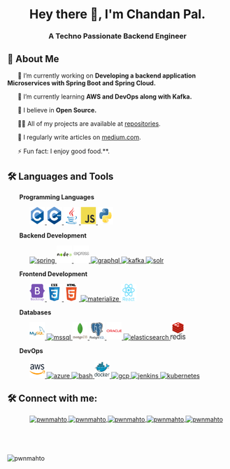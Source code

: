 
<h1 align="center">Hey there 👋, I'm Chandan Pal.</h1>
<h3 align="center">A Techno Passionate Backend Engineer</h3>

<h2 align="left">👨 About Me</h2>

&nbsp;&nbsp;&nbsp;&nbsp;&nbsp;&nbsp;🔭 I’m currently working on **Developing a backend application Microservices with Spring Boot and Spring Cloud.**


&nbsp;&nbsp;&nbsp;&nbsp;&nbsp;&nbsp;🌱 I’m currently learning **AWS and DevOps along with Kafka.**

&nbsp;&nbsp;&nbsp;&nbsp;&nbsp;&nbsp;🧡 I believe in **Open Source.**

&nbsp;&nbsp;&nbsp;&nbsp;&nbsp;&nbsp;👨‍💻 All of my projects are available at [repositories](https://github.com/pwnmahto?tab=repositories).

&nbsp;&nbsp;&nbsp;&nbsp;&nbsp;&nbsp;📝 I regularly write articles on [medium.com](https://medium.com/@techie_chandan).

&nbsp;&nbsp;&nbsp;&nbsp;&nbsp;&nbsp;⚡ Fun fact: I enjoy good food.**.

<h2 align="left">🛠 Languages and Tools</h2>

&nbsp;&nbsp;&nbsp;&nbsp;&nbsp;&nbsp; **Programming Languages**

<p align="left">&nbsp;&nbsp;&nbsp;&nbsp;&nbsp;&nbsp;&nbsp;&nbsp;&nbsp;&nbsp;&nbsp;&nbsp;
	<a href="https://www.cprogramming.com/" target="_blank" rel="noreferrer">
		<img src="https://raw.githubusercontent.com/devicons/devicon/master/icons/c/c-original.svg" alt="c" width="35" height="40"/> 
	</a>
	<a href="https://www.w3schools.com/cpp/" target="_blank" rel="noreferrer">
		<img src="https://raw.githubusercontent.com/devicons/devicon/master/icons/cplusplus/cplusplus-original.svg" alt="cplusplus" width="35" height="40"/>
	</a>
	<a href="https://www.java.com" target="_blank" rel="noreferrer">
		<img src="https://raw.githubusercontent.com/devicons/devicon/master/icons/java/java-original.svg" alt="java" width="35" height="40"/>
	</a>
	<a href="https://developer.mozilla.org/en-US/docs/Web/JavaScript" target="_blank" rel="noreferrer">
		<img src="https://raw.githubusercontent.com/devicons/devicon/master/icons/javascript/javascript-original.svg" alt="javascript" width="35" height="40"/>
	</a>
	<a href="https://www.python.org" target="_blank" rel="noreferrer">
		<img src="https://raw.githubusercontent.com/devicons/devicon/master/icons/python/python-original.svg" alt="python" width="35" height="40"/>
	</a>
</p>
</h2>

&nbsp;&nbsp;&nbsp;&nbsp;&nbsp;&nbsp; **Backend Development**

<div align="left">&nbsp;&nbsp;&nbsp;&nbsp;&nbsp;&nbsp;&nbsp;&nbsp;&nbsp;&nbsp;&nbsp;&nbsp;
	<a href="https://spring.io/" target="_blank" rel="noreferrer">
		<img src="https://www.vectorlogo.zone/logos/springio/springio-icon.svg" alt="spring" width="35" height="40"/> 
	</a>
	<a href="https://nodejs.org" target="_blank" rel="noreferrer"> 
		<img src="https://raw.githubusercontent.com/devicons/devicon/master/icons/nodejs/nodejs-original-wordmark.svg" alt="nodejs" width="35" height="40"/>
	</a>
	<a href="https://expressjs.com" target="_blank" rel="noreferrer">
		<img src="https://raw.githubusercontent.com/devicons/devicon/master/icons/express/express-original-wordmark.svg" alt="express" width="35" height="40"/>
	</a>
	<a href="https://graphql.org" target="_blank" rel="noreferrer">
		<img src="https://www.vectorlogo.zone/logos/graphql/graphql-icon.svg" alt="graphql" width="35" height="40"/> 
	</a>
	<a href="https://kafka.apache.org/" target="_blank" rel="noreferrer">
		<img src="https://www.vectorlogo.zone/logos/apache_kafka/apache_kafka-icon.svg" alt="kafka" width="35" height="40"/>
	</a>
	<a href="https://lucene.apache.org/solr/" target="_blank" rel="noreferrer"> 
		<img src="https://www.vectorlogo.zone/logos/apache_solr/apache_solr-icon.svg" alt="solr" width="35" height="40"/>
	</a>
</div>

&nbsp;&nbsp;&nbsp;&nbsp;&nbsp;&nbsp; **Frontend Development**

<div align="left">&nbsp;&nbsp;&nbsp;&nbsp;&nbsp;&nbsp;&nbsp;&nbsp;&nbsp;&nbsp;&nbsp;&nbsp;
	<a href="https://getbootstrap.com" target="_blank" rel="noreferrer">
		<img src="https://raw.githubusercontent.com/devicons/devicon/master/icons/bootstrap/bootstrap-plain-wordmark.svg" alt="bootstrap" width="35" height="40" />
	</a>
	<a href="https://www.w3schools.com/css/" target="_blank" rel="noreferrer">
		<img src="https://raw.githubusercontent.com/devicons/devicon/master/icons/css3/css3-original-wordmark.svg" alt="css3" width="35" height="40" />
	</a>
	<a href="https://www.w3.org/html/" target="_blank" rel="noreferrer">
		<img src="https://raw.githubusercontent.com/devicons/devicon/master/icons/html5/html5-original-wordmark.svg" alt="html5" width="35" height="40" /> 
	</a>
	<a href="https://materializecss.com/" target="_blank" rel="noreferrer">
		<img src="https://raw.githubusercontent.com/prplx/svg-logos/5585531d45d294869c4eaab4d7cf2e9c167710a9/svg/materialize.svg" alt="materialize" width="35" height="40" />
	</a>
	<a href="https://reactjs.org/" target="_blank" rel="noreferrer">
		<img src="https://raw.githubusercontent.com/devicons/devicon/master/icons/react/react-original-wordmark.svg" alt="react" width="35" height="40" />
	</a>
</div>

&nbsp;&nbsp;&nbsp;&nbsp;&nbsp;&nbsp; **Databases**

<p align="left">&nbsp;&nbsp;&nbsp;&nbsp;&nbsp;&nbsp;&nbsp;&nbsp;&nbsp;&nbsp;&nbsp;&nbsp;
	<a href="https://www.mysql.com/" target="_blank" rel="noreferrer">
		<img src="https://raw.githubusercontent.com/devicons/devicon/master/icons/mysql/mysql-original-wordmark.svg" alt="mysql" width="35" height="40" />
	</a>
	<a href="https://www.microsoft.com/en-us/sql-server" target="_blank" rel="noreferrer">
		<img src="https://www.svgrepo.com/show/303229/microsoft-sql-server-logo.svg" alt="mssql" width="35" height="40" />
	</a>
	<a href="https://www.mongodb.com/" target="_blank" rel="noreferrer">
		<img src="https://raw.githubusercontent.com/devicons/devicon/master/icons/mongodb/mongodb-original-wordmark.svg" alt="mongodb" width="35" height="40" />
	</a>
	<a href="https://www.postgresql.org" target="_blank" rel="noreferrer">
		<img src="https://raw.githubusercontent.com/devicons/devicon/master/icons/postgresql/postgresql-original-wordmark.svg" alt="postgresql" width="35" height="40" />
	</a>	
	<a href="https://www.oracle.com/" target="_blank" rel="noreferrer">
		<img src="https://raw.githubusercontent.com/devicons/devicon/master/icons/oracle/oracle-original.svg" alt="oracle" width="35" height="40" />
	</a>
	<a href="https://www.elastic.co" target="_blank" rel="noreferrer">
		<img src="https://www.vectorlogo.zone/logos/elastic/elastic-icon.svg" alt="elasticsearch" width="35" height="40" />
	</a>
	<a href="https://redis.io" target="_blank" rel="noreferrer">
		<img src="https://raw.githubusercontent.com/devicons/devicon/master/icons/redis/redis-original-wordmark.svg" alt="redis" width="35" height="40" />
	</a>
</p>

&nbsp;&nbsp;&nbsp;&nbsp;&nbsp;&nbsp; **DevOps**

<p align="left">&nbsp;&nbsp;&nbsp;&nbsp;&nbsp;&nbsp;&nbsp;&nbsp;&nbsp;&nbsp;&nbsp;&nbsp;
	<a href="https://aws.amazon.com" target="_blank" rel="noreferrer">
		<img src="https://raw.githubusercontent.com/devicons/devicon/master/icons/amazonwebservices/amazonwebservices-original-wordmark.svg" alt="aws" width="35" height="40" />
	</a>
	<a href="https://azure.microsoft.com/en-in/" target="_blank" rel="noreferrer">
		<img src="https://www.vectorlogo.zone/logos/microsoft_azure/microsoft_azure-icon.svg" alt="azure" width="35" height="40" />
	</a>
	<a href="https://www.gnu.org/software/bash/" target="_blank" rel="noreferrer">
		<img src="https://www.vectorlogo.zone/logos/gnu_bash/gnu_bash-icon.svg" alt="bash" width="35" height="40" />
	</a>
	<a href="https://www.docker.com/" target="_blank" rel="noreferrer">
		<img src="https://raw.githubusercontent.com/devicons/devicon/master/icons/docker/docker-original-wordmark.svg" alt="docker" width="35" height="40" />
	</a>
	<a href="https://cloud.google.com" target="_blank" rel="noreferrer">
		<img src="https://www.vectorlogo.zone/logos/google_cloud/google_cloud-icon.svg" alt="gcp" width="35" height="40" />
	</a>
	<a href="https://www.jenkins.io" target="_blank" rel="noreferrer">
		<img src="https://www.vectorlogo.zone/logos/jenkins/jenkins-icon.svg" alt="jenkins" width="35" height="40" />
	</a>
	<a href="https://kubernetes.io" target="_blank" rel="noreferrer">
		<img src="https://www.vectorlogo.zone/logos/kubernetes/kubernetes-icon.svg" alt="kubernetes" width="35" height="40" />
	</a>
</p>

<h2 align="left">🛠  Connect with me:</h2>
<p align="left">&nbsp;&nbsp;&nbsp;&nbsp;&nbsp;&nbsp;&nbsp;&nbsp;&nbsp;&nbsp;&nbsp;&nbsp;
    <a href="https://dev.to/pwnmahto" target="blank">
        <img align="center" src="https://raw.githubusercontent.com/rahuldkjain/github-profile-readme-generator/master/src/images/icons/Social/devto.svg" alt="pwnmahto" height="30" width="40" />
    </a>
    <a href="https://twitter.com/pwnmahto" target="blank">
        <img align="center" src="https://raw.githubusercontent.com/rahuldkjain/github-profile-readme-generator/master/src/images/icons/Social/twitter.svg" alt="pwnmahto" height="30" width="40" />
    </a>
    <a href="https://linkedin.com/in/pwnmahto" target="blank">
        <img align="center" src="https://raw.githubusercontent.com/rahuldkjain/github-profile-readme-generator/master/src/images/icons/Social/linked-in-alt.svg" alt="pwnmahto" height="30" width="40" />
    </a>
    <a href="https://instagram.com/pwnmahto" target="blank">
        <img align="center" src="https://raw.githubusercontent.com/rahuldkjain/github-profile-readme-generator/master/src/images/icons/Social/instagram.svg" alt="pwnmahto" height="30" width="40" />
    </a>
    <a href="https://medium.com/pwnmahto" target="blank">
        <img align="center" src="https://raw.githubusercontent.com/rahuldkjain/github-profile-readme-generator/master/src/images/icons/Social/medium.svg" alt="pwnmahto" height="30" width="40" />
    </a>
</p>

<h2 align="left">&nbsp;</h2>
<p>
	<img align="left" src="https://github-readme-stats.vercel.app/api/top-langs?username=pwnmahto&show_icons=true&locale=en&layout=compact" alt="pwnmahto" />
</p>
